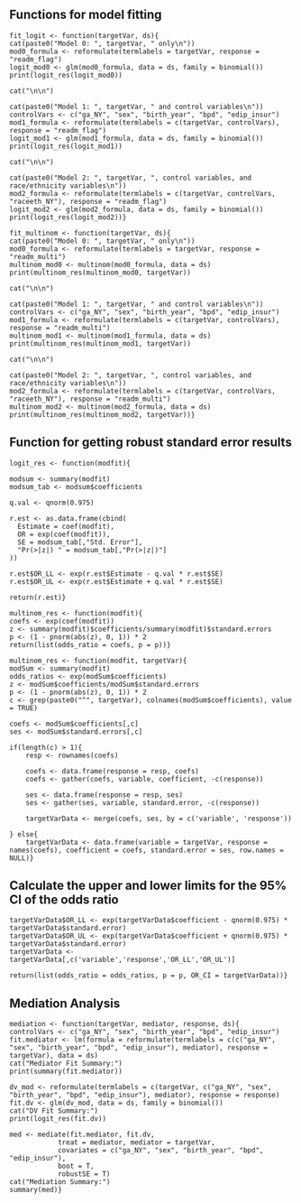 ## Functions for model fitting
    fit_logit <- function(targetVar, ds){
    cat(paste0("Model 0: ", targetVar, " only\n"))
    mod0_formula <- reformulate(termlabels = targetVar, response = "readm_flag")
    logit_mod0 <- glm(mod0_formula, data = ds, family = binomial())
    print(logit_res(logit_mod0))
    
    cat("\n\n")
    
    cat(paste0("Model 1: ", targetVar, " and control variables\n"))
    controlVars <- c("ga_NY", "sex", "birth_year", "bpd", "edip_insur")
    mod1_formula <- reformulate(termlabels = c(targetVar, controlVars), response = "readm_flag")
    logit_mod1 <- glm(mod1_formula, data = ds, family = binomial())
    print(logit_res(logit_mod1))
    
    cat("\n\n")
    
    cat(paste0("Model 2: ", targetVar, ", control variables, and race/ethnicity variables\n"))
    mod2_formula <- reformulate(termlabels = c(targetVar, controlVars, "raceeth_NY"), response = "readm_flag")
    logit_mod2 <- glm(mod2_formula, data = ds, family = binomial())
    print(logit_res(logit_mod2))}

    fit_multinom <- function(targetVar, ds){
    cat(paste0("Model 0: ", targetVar, " only\n"))
    mod0_formula <- reformulate(termlabels = targetVar, response = "readm_multi")
    multinom_mod0 <- multinom(mod0_formula, data = ds)
    print(multinom_res(multinom_mod0, targetVar))

    cat("\n\n")

    cat(paste0("Model 1: ", targetVar, " and control variables\n"))
    controlVars <- c("ga_NY", "sex", "birth_year", "bpd", "edip_insur")
    mod1_formula <- reformulate(termlabels = c(targetVar, controlVars), response = "readm_multi")
    multinom_mod1 <- multinom(mod1_formula, data = ds)
    print(multinom_res(multinom_mod1, targetVar))

    cat("\n\n")

    cat(paste0("Model 2: ", targetVar, ", control variables, and race/ethnicity variables\n"))
    mod2_formula <- reformulate(termlabels = c(targetVar, controlVars, "raceeth_NY"), response = "readm_multi")
    multinom_mod2 <- multinom(mod2_formula, data = ds)
    print(multinom_res(multinom_mod2, targetVar))}

## Function for getting robust standard error results
    logit_res <- function(modfit){
    
    modsum <- summary(modfit)
    modsum_tab <- modsum$coefficients
    
    q.val <- qnorm(0.975)

    r.est <- as.data.frame(cbind(
      Estimate = coef(modfit),
      OR = exp(coef(modfit)),
      SE = modsum_tab[,"Std. Error"],
      "Pr(>|z|) " = modsum_tab[,"Pr(>|z|)"]
    ))
    
    r.est$OR_LL <- exp(r.est$Estimate - q.val * r.est$SE)
    r.est$OR_UL <- exp(r.est$Estimate + q.val * r.est$SE)

    return(r.est)}

    multinom_res <- function(modfit){
    coefs <- exp(coef(modfit))
    z <- summary(modfit)$coefficients/summary(modfit)$standard.errors
    p <- (1 - pnorm(abs(z), 0, 1)) * 2
    return(list(odds_ratio = coefs, p = p))}

    multinom_res <- function(modfit, targetVar){
    modSum <- summary(modfit)
    odds_ratios <- exp(modSum$coefficients)
    z <- modSum$coefficients/modSum$standard.errors
    p <- (1 - pnorm(abs(z), 0, 1)) * 2
    c <- grep(paste0("^", targetVar), colnames(modSum$coefficients), value = TRUE)
    
    coefs <- modSum$coefficients[,c]
    ses <- modSum$standard.errors[,c]
    
    if(length(c) > 1){ 
        resp <- rownames(coefs)
        
        coefs <- data.frame(response = resp, coefs)
        coefs <- gather(coefs, variable, coefficient, -c(response))
        
        ses <- data.frame(response = resp, ses)
        ses <- gather(ses, variable, standard.error, -c(response))
        
        targetVarData <- merge(coefs, ses, by = c('variable', 'response'))
        
    } else{
        targetVarData <- data.frame(variable = targetVar, response = names(coefs), coefficient = coefs, standard.error = ses, row.names = NULL)}
    
## Calculate the upper and lower limits for the 95% CI of the odds ratio
    targetVarData$OR_LL <- exp(targetVarData$coefficient - qnorm(0.975) * targetVarData$standard.error)
    targetVarData$OR_UL <- exp(targetVarData$coefficient + qnorm(0.975) * targetVarData$standard.error)
    targetVarData <- targetVarData[,c('variable','response','OR_LL','OR_UL')]
    
    return(list(odds_ratio = odds_ratios, p = p, OR_CI = targetVarData))}

## Mediation Analysis
    mediation <- function(targetVar, mediator, response, ds){
    controlVars <- c("ga_NY", "sex", "birth_year", "bpd", "edip_insur")
    fit.mediator <- lm(formula = reformulate(termlabels = c(c("ga_NY", "sex", "birth_year", "bpd", "edip_insur"), mediator), response = targetVar), data = ds)
    cat("Mediator Fit Summary:")
    print(summary(fit.mediator))
    
    dv_mod <- reformulate(termlabels = c(targetVar, c("ga_NY", "sex", "birth_year", "bpd", "edip_insur"), mediator), response = response)
    fit.dv <- glm(dv_mod, data = ds, family = binomial())
    cat("DV Fit Summary:")
    print(logit_res(fit.dv))
    
    med <- mediate(fit.mediator, fit.dv,
                treat = mediator, mediator = targetVar,
                covariates = c("ga_NY", "sex", "birth_year", "bpd", "edip_insur"),
                boot = T,
                robustSE = T)
    cat("Mediation Summary:")
    summary(med)}
